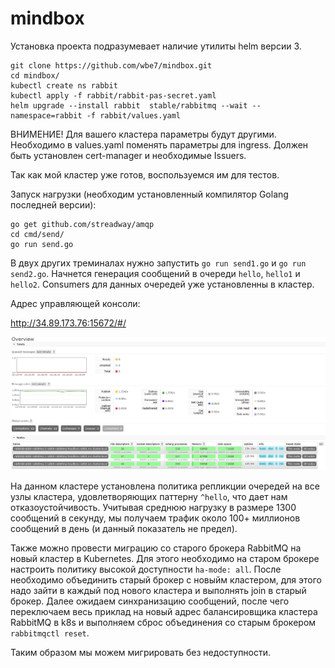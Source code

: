 # mindbox

Установка проекта подразумевает наличие утилиты helm версии 3. 

```
git clone https://github.com/wbe7/mindbox.git
cd mindbox/
kubectl create ns rabbit
kubectl apply -f rabbit/rabbit-pas-secret.yaml
helm upgrade --install rabbit  stable/rabbitmq --wait --namespace=rabbit -f rabbit/values.yaml
```
ВНИМЕНИЕ! Для вашего кластера параметры будут другими. Необходимо в values.yaml поменять параметры для ingress. Должен быть установлен cert-manager и необходимые Issuers.

Так как мой кластер уже готов, воспользуемся им для тестов.

Запуск нагрузки (необходим установленный компилятор Golang последней версии):

```
go get github.com/streadway/amqp
cd cmd/send/
go run send.go
```
В двух других треминалах нужно запустить `go run send1.go` и `go run send2.go`.
Начнется генерация сообщений в очереди `hello`, `hello1` и `hello2`.
Consumers для данных очередей уже установленны в кластер.

Адрес управляющей консоли:

http://34.89.173.76:15672/#/

![dashboard](images/dashboard.PNG)

На данном кластере установлена политика репликции очередей на все узлы кластера, удовлетворяющих паттерну `^hello`, что дает нам отказоустойчивость.
Учитывая среднюю нагрузку в размере 1300 сообщений в секунду, мы получаем трафик около 100+ миллионов сообщений в день (и данный показатель не предел).

Также можно провести миграцию со старого брокера RabbitMQ на новый кластер в Kubernetes. Для этого необходимо на старом брокере настроить политику высокой доступности `ha-mode: all`. После необходимо объединить старый брокер с новыйм кластером, для этого надо зайти в каждый под нового кластера и выполнять join в старый брокер. Далее ожидаем синхранизацию сообщений, после чего переключаем весь приклад на новый адрес балансировщика кластера RabbitMQ в k8s и выполняем сброс объединения со старым брокером `rabbitmqctl reset`.

Таким образом мы можем мигрировать без недоступности.